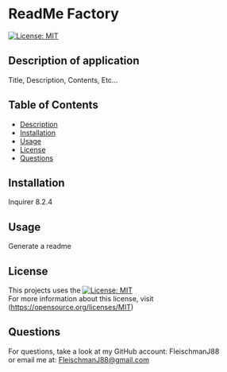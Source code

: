 # ReadMe Factory
  [![License: MIT](https://img.shields.io/badge/License-MIT-yellow.svg)](https://opensource.org/licenses/MIT)
 
 ## Description of application  
 Title, Description, Contents, Etc...
 ## Table of Contents
 * [Description](#description-of-application)
 * [Installation](#installation)
 * [Usage](#usage)
 * [License](#license)
 * [Questions](#questions)
 
 ## Installation
 Inquirer 8.2.4

 ## Usage  
 Generate a readme
 
 ## License
 This projects uses the [![License: MIT](https://img.shields.io/badge/License-MIT-yellow.svg)](https://opensource.org/licenses/MIT)    
 For more information about this license, visit (https://opensource.org/licenses/MIT)
 

 ## Questions
 For questions, take a look at my GitHub account: FleischmanJ88  
 or email me at: FleischmanJ88@gmail.com

